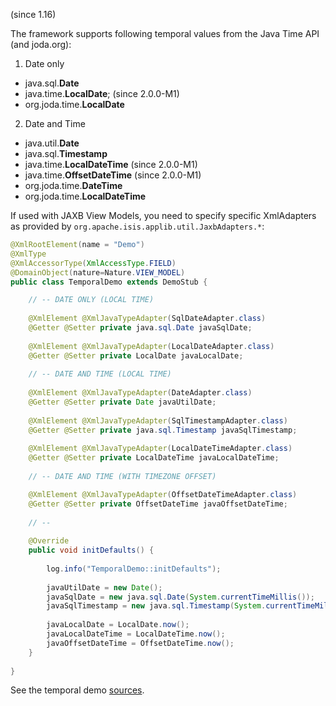 <span class="version-reference">(since 1.16)</span>

The framework supports following temporal values from the Java Time API (and joda.org):

1) Date only
- java.sql.**Date**
- java.time.**LocalDate**; <span class="version-reference">(since 2.0.0-M1)</span>
- org.joda.time.**LocalDate** 

2) Date and Time
- java.util.**Date**
- java.sql.**Timestamp**
- java.time.**LocalDateTime** <span class="version-reference">(since 2.0.0-M1)</span>
- java.time.**OffsetDateTime** <span class="version-reference">(since 2.0.0-M1)</span>
- org.joda.time.**DateTime**
- org.joda.time.**LocalDateTime**

If used with JAXB View Models, you need to specify specific XmlAdapters as provided by `org.apache.isis.applib.util.JaxbAdapters.*`:

```java
@XmlRootElement(name = "Demo")
@XmlType
@XmlAccessorType(XmlAccessType.FIELD)
@DomainObject(nature=Nature.VIEW_MODEL)
public class TemporalDemo extends DemoStub {

    // -- DATE ONLY (LOCAL TIME)
    
    @XmlElement @XmlJavaTypeAdapter(SqlDateAdapter.class)
    @Getter @Setter private java.sql.Date javaSqlDate;
    
    @XmlElement @XmlJavaTypeAdapter(LocalDateAdapter.class)
    @Getter @Setter private LocalDate javaLocalDate;
    
    // -- DATE AND TIME (LOCAL TIME)
    
    @XmlElement @XmlJavaTypeAdapter(DateAdapter.class)
    @Getter @Setter private Date javaUtilDate;
    
    @XmlElement @XmlJavaTypeAdapter(SqlTimestampAdapter.class)
    @Getter @Setter private java.sql.Timestamp javaSqlTimestamp;
        
    @XmlElement @XmlJavaTypeAdapter(LocalDateTimeAdapter.class)
    @Getter @Setter private LocalDateTime javaLocalDateTime;
    
    // -- DATE AND TIME (WITH TIMEZONE OFFSET)

    @XmlElement @XmlJavaTypeAdapter(OffsetDateTimeAdapter.class)
    @Getter @Setter private OffsetDateTime javaOffsetDateTime;
    
    // --
    
    @Override
    public void initDefaults() {
        
        log.info("TemporalDemo::initDefaults");
        
        javaUtilDate = new Date();
        javaSqlDate = new java.sql.Date(System.currentTimeMillis());
        javaSqlTimestamp = new java.sql.Timestamp(System.currentTimeMillis());
        
        javaLocalDate = LocalDate.now();
        javaLocalDateTime = LocalDateTime.now();
        javaOffsetDateTime = OffsetDateTime.now();
    }
    
}
```
					
See the temporal demo [sources](${SOURCES_DEMO}/domainapp/dom/scalars).
